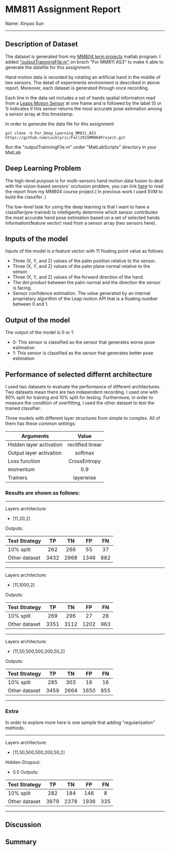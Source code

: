 # MM811 Assignment Report
Name: Xinyao Sun
***
## Description of Dataset
The dataset is generated from my [MM804 term projects](https://github.com/Lucklyric/Fall2015MM804Project/tree/For_Deep_Learning_MM811_AS3) matlab program. I added ["outputTrainningFile.m"](https://github.com/Lucklyric/Fall2015MM804Project/blob/For_Deep_Learning_MM811_AS3/MatLabScripts/outputTrainningFile.m) on brach "For MM811 AS3" to make it able to generate the datafile for this assignment.

Hand motion data is recorded by rotating an artificial hand in the middle of two sensors.  The detail of experiments environment is described in above report. Moreover, each dataset is generated through once recording.

Each line in the data set includes a set of hands spatial information read from a [Leaps Motion Sensor](https://www.leapmotion.com/) at one frame and is followed by the label (0 or 1) indicates if this sensor returns the most accurate pose estimation among a sensor array at this timestamp. 

In order to generate the data file for this assignment

`````
git clone -b For_Deep_Learning_MM811_AS3 https://github.com/Lucklyric/Fall2015MM804Project.git
`````

Run the "outputTrainningFile.m" under "MatLabScripts" directory in your MatLab

## Deep Learning Problem
The high-level purpose is for multi-sensors hand motion data fusion to deal with the vision-based sensors' occlusion problem, you can link [here](https://drive.google.com/file/d/0B0LsW1CrvC0RODNtNHFfdWdLcGM/view?usp=sharing) to read the report from my MM804 course project.( In previous work I used SVM to build the classifer. )

The low-level task for using the deep learning is that I want to have a classifier(pre-trained) to intelligently determine which sensor contributes the most accurate hand pose estimation based on a set of selected hands information(feature vector) read from a sensor array (two sensors here).

## Inputs of the model
Inputs of the model is a feature vector with 11 floating point value as follows:
* Three (X, Y, and Z) values of the palm position relative
to the sensor.
* Three (X, Y, and Z) values of the palm plane normal
relative to the sensor.
* Three (X, Y, and Z) values of the forward direction of
the hand.
* The dot product between the palm normal and the direction
the sensor is facing.
* Sensor confidence estimation. The value generated by
an internal proprietary algorithm of the Leap motion
API that is a floating number between 0 and 1.

## Output of the model
The output of the model is 0 or 1:
* 0: This sensor is classified as the sensor that generates worse pose estimation
* 1: This sensor is classified as the sensor that generates better pose estimation

## Performance of selected differnt architecture
I used two datasets to evaluate the performance of different architectures. Two datasets mean there are two independent recording. I used one with 90% split for training and 10% split for testing. Furthermore, in order to measure the condition of overfitting, I used the other dataset to test the trained classifier.


Three models with different layer structures from simple to complex.
All of them has these common settings:

| Arguments        | Value    |    
| ------------- |:-------------:|
| Hidden layer activation              | rectified linear      | 
| Output layer activation          | softmax      |  
|Loss function    |CrossEntropy   |
|momentum | 0.9 |
| Trainers    |layerwise    |

### Results are shown as follows:

***
Layers architecture:
* [11,20,2]

Outputs:

| Test Strategy        | TP    |    TN|FP|FN|
| ------------- |:-------------:|:----------:|:----------:|:----------:|
|10% split  | 262 | 266 | 55  |37 |
|Other dataset| 3432| 2968| 1346|882|


***
Layers architecture:
* [11,1000,2]

Outputs:

| Test Strategy        | TP    |    TN|FP|FN|
| ------------- |:-------------:|:----------:|:----------:|:----------:|
|10% split  | 269 | 296 | 27  |28 |
|Other dataset| 3351| 3112| 1202|963|


***
Layers architecture:
* [11,50,500,500,200,50,2]

Outputs:

| Test Strategy        | TP    |    TN|FP|FN|
| ------------- |:-------------:|:----------:|:----------:|:----------:|
|10% split  | 285 | 303 | 16  |16 |
|Other dataset| 3459| 2664| 1650|855|

***
### Extra

In order to explore more here is one sample that adding "regularization" methods.
***
Layers architecture:
* [11,50,500,500,200,50,2]

Hidden-Dropout: 
* 0.5
Outputs:

| Test Strategy        | TP    |    TN|FP|FN|
| ------------- |:-------------:|:----------:|:----------:|:----------:|
|10% split  | 282 | 184 | 146  |8 |
|Other dataset| 3979| 2378| 1936|335|

***
## Discussion

## Summary
